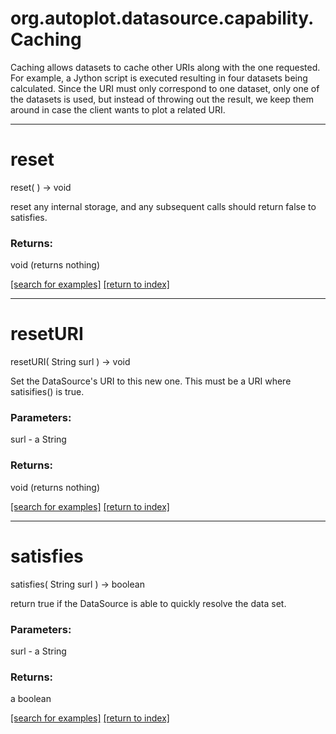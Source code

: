 # org.autoplot.datasource.capability.Caching

Caching allows datasets to cache other URIs along with the one requested.
 For example, a Jython script is executed resulting in four datasets being
 calculated.  Since the URI must only correspond to one dataset, only one of
 the datasets is used, but instead of throwing out the result, we keep them
 around in case the client wants to plot a related URI.

***
<a name="reset"></a>
# reset
reset(  ) &rarr; void

reset any internal storage, and any subsequent calls should return false
 to satisfies.

### Returns:
void (returns nothing)


<a href="https://github.com/autoplot/dev/search?q=reset&unscoped_q=reset">[search for examples]</a>
<a href="https://github.com/autoplot/documentation/blob/master/javadoc/index-all.md">[return to index]</a>

***
<a name="resetURI"></a>
# resetURI
resetURI( String surl ) &rarr; void

Set the DataSource's URI to this new one.  This must be a URI where
 satisifies() is true.

### Parameters:
surl - a String

### Returns:
void (returns nothing)


<a href="https://github.com/autoplot/dev/search?q=resetURI&unscoped_q=resetURI">[search for examples]</a>
<a href="https://github.com/autoplot/documentation/blob/master/javadoc/index-all.md">[return to index]</a>

***
<a name="satisfies"></a>
# satisfies
satisfies( String surl ) &rarr; boolean

return true if the DataSource is able to quickly resolve the data set.

### Parameters:
surl - a String

### Returns:
a boolean


<a href="https://github.com/autoplot/dev/search?q=satisfies&unscoped_q=satisfies">[search for examples]</a>
<a href="https://github.com/autoplot/documentation/blob/master/javadoc/index-all.md">[return to index]</a>

